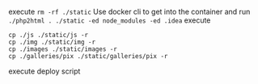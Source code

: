 execute `rm -rf ./static`
Use docker cli to get into the container and run `./php2html . ./static -ed node_modules -ed .idea`
execute
```shell
cp ./js ./static/js -r
cp ./img ./static/img -r
cp ./images ./static/images -r
cp ./galleries/pix ./static/galleries/pix -r
```
execute deploy script
